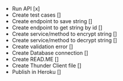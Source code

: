 - Run API [x]
- Create test cases []
- Create endpoint to save string []
- Create endpoint to get string by id []
- Create service/method to encrypt string []
- Create service/method to decrypt string []
- Create validation error []
- Create Database connection []
- Create READ.ME []
- Create Thunder Client file []
- Publish in Heroku []
